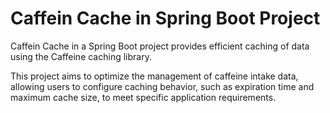 # Caffein Cache in Spring Boot Project

Caffein Cache in a Spring Boot project provides efficient caching of data using the Caffeine caching library. 

This project aims to optimize the management of caffeine intake data, allowing users to configure caching behavior, such as expiration time and maximum cache size, to meet specific application requirements.
